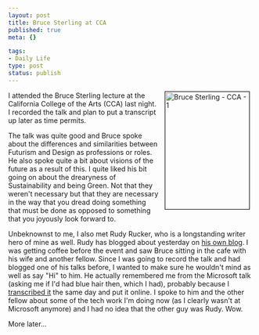 ```yaml
--- 
layout: post
title: Bruce Sterling at CCA
published: true
meta: {}

tags: 
- Daily Life
type: post
status: publish
---
```

<a title="Photo Sharing" href="http://www.flickr.com/photos/albill/253842681/"><img width="172" hspace="10" height="240" border="1" align="right" alt="Bruce Sterling - CCA - 1" src="http://static.flickr.com/91/253842681_4615c085b6_m.jpg" /></a>I attended the Bruce Sterling lecture at the California College of the Arts (CCA) last night. I recorded the talk and plan to put a transcript up later as time permits.

The talk was quite good and Bruce spoke about the differences and similarities between Futurism and Design as professions or roles. He also spoke quite a bit about visions of the future as a result of this. I quite liked his bit going on about the drearyness of Sustainability and being Green. Not that they weren't necessary but that they are necessary in the way that you dread doing something that must be done as opposed to something that you joyously look forward to.

Unbeknownst to me, I also met Rudy Rucker, who is a longstanding writer hero of mine as well. Rudy has blogged about yesterday on <a href="http://www.rudyrucker.com/blog/">his own blog</a>. I was getting coffee before the event and saw Bruce sitting in the cafe with his wife and another fellow. Since I was going to record the talk and had blogged one of his talks before, I wanted to make sure he wouldn't mind as well as say "Hi" to him. He actually remembered me from the Microsoft talk (asking me if I'd had blue hair then, which I had), probably because I <a href="http://www.arcanology.com/?p=117">transcribed it</a> the same day and put it online. I spoke to him and the other fellow about some of the tech work I'm doing now (as I clearly wasn't at Microsoft anymore) and I had no idea that the other guy was Rudy. Wow.

More later...
